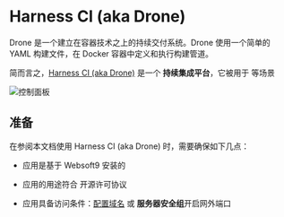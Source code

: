 # Harness CI (aka Drone)

Drone 是一个建立在容器技术之上的持续交付系统。Drone 使用一个简单的 YAML 构建文件，在 Docker 容器中定义和执行构建管道。

简而言之，[Harness CI (aka Drone)](https://drone.io/) 是一个 **持续集成平台**，它被用于   等场景


![控制面板](https://libs.websoft9.com/Websoft9/DocsPicture/zh/drone/drone-gui-websoft9.png)


## 准备

在参阅本文档使用 Harness CI (aka Drone) 时，需要确保如下几点：

- 应用是基于 Websoft9 安装的

- 应用的用途符合 [](https://some_license_url) 开源许可协议

- 应用具备访问条件：[配置域名](./guide/appsetdomain) 或 **服务器安全组**开启网外端口